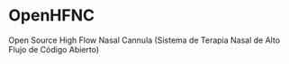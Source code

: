 # OpenHFNC
Open Source High Flow Nasal Cannula (Sistema de Terapia Nasal de Alto Flujo de Código Abierto) 
